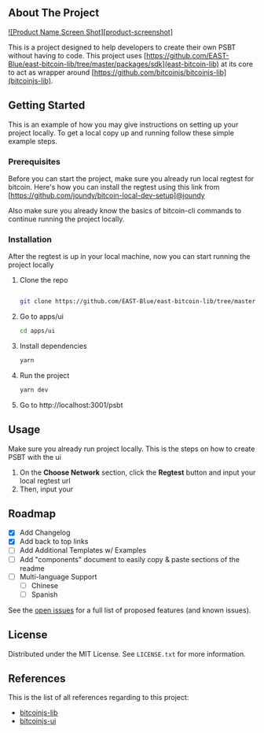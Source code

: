 <!-- ABOUT THE PROJECT -->

## About The Project

[![Product Name Screen Shot][product-screenshot]](https://gcdnb.pbrd.co/images/t81sgfn0MXD1.png?o=1)

This is a project designed to help developers to create their own PSBT without having to code. This project uses [https://github.com/EAST-Blue/east-bitcoin-lib/tree/master/packages/sdk](east-bitcoin-lib) at its core to act as wrapper around [https://github.com/bitcoinjs/bitcoinjs-lib](bitcoinjs-lib).

<!-- GETTING STARTED -->

## Getting Started

This is an example of how you may give instructions on setting up your project locally.
To get a local copy up and running follow these simple example steps.

### Prerequisites

Before you can start the project, make sure you already run local regtest for bitcoin. Here's how you can install the regtest using this link from [https://github.com/joundy/bitcoin-local-dev-setup]@joundy

Also make sure you already know the basics of bitcoin-cli commands to continue running the project locally.

### Installation

After the regtest is up in your local machine, now you can start running the project locally

1. Clone the repo

   ```sh

   git clone https://github.com/EAST-Blue/east-bitcoin-lib/tree/master/packages/sdk
   ```

2. Go to apps/ui
   ```sh
   cd apps/ui
   ```
3. Install dependencies
   ```sh
   yarn
   ```
4. Run the project
   ```sh
   yarn dev
   ```
5. Go to http://localhost:3001/psbt

<!-- USAGE EXAMPLES -->

## Usage

Make sure you already run project locally. This is the steps on how to create PSBT with the ui

1. On the <b>Choose Network</b> section, click the <b>Regtest</b> button and input your local regtest url
2. Then, input your

<!-- ROADMAP -->

## Roadmap

- [x] Add Changelog
- [x] Add back to top links
- [ ] Add Additional Templates w/ Examples
- [ ] Add "components" document to easily copy & paste sections of the readme
- [ ] Multi-language Support
  - [ ] Chinese
  - [ ] Spanish

See the [open issues](https://github.com/othneildrew/Best-README-Template/issues) for a full list of proposed features (and known issues).

<!-- LICENSE -->

## License

Distributed under the MIT License. See `LICENSE.txt` for more information.

<!-- REFERENCES -->

## References

This is the list of all references regarding to this project:

- [bitcoinjs-lib](https://github.com/bitcoinjs/bitcoinjs-lib)
- [bitcoinjs-ui](https://bitcoincore.tech/apps/bitcoinjs-ui/index.html)
